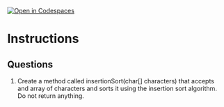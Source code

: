 [![Open in Codespaces](https://classroom.github.com/assets/launch-codespace-2972f46106e565e64193e422d61a12cf1da4916b45550586e14ef0a7c637dd04.svg)](https://classroom.github.com/open-in-codespaces?assignment_repo_id=19061805)
# Instructions  

  ## Questions
1. Create a method called insertionSort(char[] characters) that accepts and array of characters and sorts it using the insertion sort algorithm. Do not return anything.
